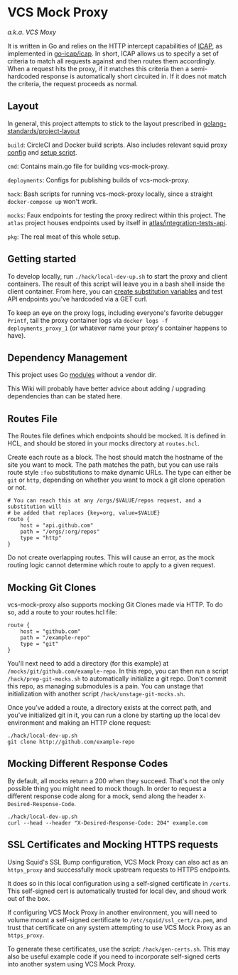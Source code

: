 # VCS Mock Proxy
_a.k.a. VCS Moxy_

It is written in Go and relies on the HTTP intercept capabilities of [ICAP](https://tools.ietf.org/html/rfc3507), as implemented in [go-icap/icap](https://github.com/go-icap/icap). In short, ICAP allows us to specify a set of criteria to match all requests against and then routes them accordingly. When a request hits the proxy, if it matches this criteria then a semi-hardcoded response is automatically short circuited in. If it does not match the criteria, the request proceeds as normal.

## Layout

In general, this project attempts to stick to the layout prescribed in [golang-standards/project-layout](https://github.com/golang-standards/project-layout)

`build`: CircleCI and Docker build scripts. Also includes relevant squid proxy [config](build/package/docker/configs/squid.conf) and [setup script](build/package/docker/scripts/squid-icap-init.sh).

`cmd`: Contains main.go file for building vcs-mock-proxy.

`deployments`: Configs for publishing builds of vcs-mock-proxy.

`hack`: Bash scripts for running vcs-mock-proxy locally, since a straight `docker-compose up` won't work.

`mocks`: Faux endpoints for testing the proxy redirect within this project. The `atlas` project houses endpoints used by itself in [atlas/integration-tests-api](https://github.com/hashicorp/atlas/tree/master/integration-tests-api/mocks).

`pkg`: The real meat of this whole setup.

## Getting started

To develop locally, run `./hack/local-dev-up.sh` to start the proxy and client containers. The result of this script will leave you in a bash shell inside the client container. From here, you can [create substitution variables](pkg/mock/mock.go#L199) and test API endpoints you've hardcoded via a GET curl.

To keep an eye on the proxy logs, including everyone's favorite debugger `Printf`, tail the proxy container logs via `docker logs -f deployments_proxy_1` (or whatever name your proxy's container happens to have).

## Dependency Management

This project uses Go [modules](https://github.com/golang/go/wiki/Modules) without a vendor dir.

This Wiki will probably have better advice about adding / upgrading dependencies than can be stated here.

## Routes File

The Routes file defines which endpoints should be mocked. It is defined in HCL, and should be stored in your mocks directory at `routes.hcl`.

Create each route as a block. The host should match the hostname of the site you want to mock. The path matches the path, but you can use rails route style `:foo` substitutions to make dynamic URLs. The type can either be `git` or `http`, depending on whether you want to mock a git clone operation or not.

```hcl
# You can reach this at any /orgs/$VALUE/repos request, and a substitution will
# be added that replaces {key=org, value=$VALUE}
route {
    host = "api.github.com"
    path = "/orgs/:org/repos"
    type = "http"
}
```

Do not create overlapping routes. This will cause an error, as the mock routing logic cannot determine which route to apply to a given request.

## Mocking Git Clones

vcs-mock-proxy also supports mocking Git Clones made via HTTP. To do so, add a route to your routes.hcl file:

```hcl
route {
    host = "github.com"
    path = "/example-repo"
    type = "git"
}
```

You'll next need to add a directory (for this example) at `/mocks/git/github.com/example-repo`. In this repo, you can then run a script `/hack/prep-git-mocks.sh` to automatically initialize a git repo. Don't commit this repo, as managing submodules is a pain. You can unstage that initialization with another script `/hack/unstage-git-mocks.sh`.

Once you've added a route, a directory exists at the correct path, and you've initialized git in it, you can run a clone by starting up the local dev environment and making an HTTP clone request:

```
./hack/local-dev-up.sh
git clone http://github.com/example-repo
```

## Mocking Different Response Codes

By default, all mocks return a 200 when they succeed. That's not the only possible thing you might need to mock though. In order to request a different response code along for a mock, send along the header `X-Desired-Response-Code`.

```
./hack/local-dev-up.sh
curl --head --header "X-Desired-Response-Code: 204" example.com
```

## SSL Certificates and Mocking HTTPS requests

Using Squid's SSL Bump configuration, VCS Mock Proxy can also act as an `https_proxy` and successfully mock upstream requests to HTTPS endpoints.

It does so in this local configuration using a self-signed certificate in `/certs`. This self-signed cert is automatically trusted for local dev, and shoud work out of the box.

If configuring VCS Mock Proxy in another environment, you will need to volume mount a self-signed certificate to `/etc/squid/ssl_cert/ca.pem`, and trust that certificate on any system attempting to use VCS Mock Proxy as an `https_proxy`.

To generate these certificates, use the script: `/hack/gen-certs.sh`. This may also be useful example code if you need to incorporate self-signed certs into another system using VCS Mock Proxy.
